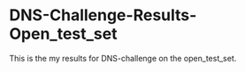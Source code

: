 # DNS-Challenge-Results-Open_test_set
This is the my results for DNS-challenge on the open_test_set.
